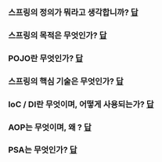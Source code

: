 ### 스프링의 정의가 뭐라고 생각합니까? [답]()

### 스프링의 목적은 무엇인가? [답]()

### POJO란 무엇인가? [답]()

### 스프링의 핵심 기술은 무엇인가? [답]()

### IoC / DI란 무엇이며, 어떻게 사용되는가? [답]()

### AOP는 무엇이며, 왜 ? [답]()

### PSA는 무엇인가? [답]()
